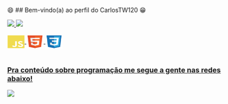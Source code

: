 😄 ## Bem-vindo(a) ao perfil do CarlosTW120 😁

 <div>
   <a href="https://github.com/carlostw120">
   <img height="180em" src="https://github-readme-stats.vercel.app/api?username=carlostw120&show_icons=true&theme=synthwave&include_all_commits=true&count_private=true"/>
   <img height="180em" src="https://github-readme-stats.vercel.app/api/top-langs/?username=carlostw120&layout=compact&langs_count=6&theme=tokyonight"/>
</div>
    
<div style="display: inline_block"><br>
  <img align="center" alt="Js" height="30" width="40" src="https://raw.githubusercontent.com/devicons/devicon/master/icons/javascript/javascript-plain.svg">
  <img align="center" alt="HTML" height="30" width="40" src="https://raw.githubusercontent.com/devicons/devicon/master/icons/html5/html5-original.svg">
  <img align="center" alt="CSS" height="30" width="40" src="https://raw.githubusercontent.com/devicons/devicon/master/icons/css3/css3-original.svg">
</div>
 
<br>
 
### Pra conteúdo sobre programação me segue a gente nas redes abaixo!
 
<div> 
  <a href="https://twitter.com/carlostw120" target="_blank"><img src="https://img.shields.io/twitter/url?url=https%3A%2F%2Ftwitter.com%2Fhome
" target="_blank"></a>
</div>
